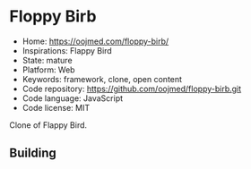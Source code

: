 # Floppy Birb

- Home: https://oojmed.com/floppy-birb/
- Inspirations: Flappy Bird
- State: mature
- Platform: Web
- Keywords: framework, clone, open content
- Code repository: https://github.com/oojmed/floppy-birb.git
- Code language: JavaScript
- Code license: MIT

Clone of Flappy Bird.

## Building
